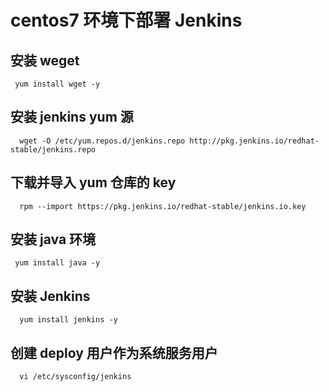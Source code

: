 # centos7 环境下部署 Jenkins

## 安装 weget

```
 yum install wget -y
```

## 安装 jenkins yum 源

```
  wget -O /etc/yum.repos.d/jenkins.repo http://pkg.jenkins.io/redhat-stable/jenkins.repo
```

## 下载并导入 yum 仓库的 key

```
  rpm --import https://pkg.jenkins.io/redhat-stable/jenkins.io.key
```

## 安装 java 环境

```
 yum install java -y
```

## 安装 Jenkins

```
  yum install jenkins -y
```

## 创建 deploy 用户作为系统服务用户

```
  vi /etc/sysconfig/jenkins
```
